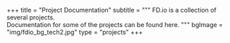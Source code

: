 +++
title = "Project Documentation"
subtitle = """
FD.io is a collection of several projects.<br>
Documentation for some of the projects can be found here.
"""
bgImage = "img/fdio_bg_tech2.jpg"
type = "projects"
+++
